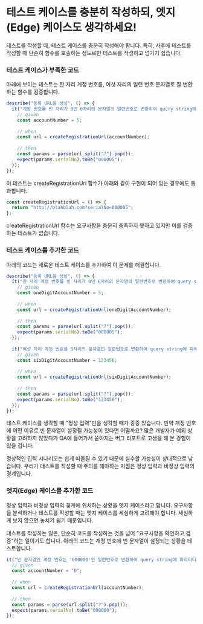 # 테스트 케이스를 충분히 작성하되, 엣지(Edge) 케이스도 생각하세요!

테스트를 작성할 때, 테스트 케이스를 충분히 작성해야 합니다. 특히, 사후에 테스트를 작성할 때 단순히 함수를 호출하는 정도로만 테스트를 작성하고 넘기기 쉽습니다.

### 테스트 케이스가 부족한 코드

아래에 보이는 테스트는 한 자리 계정 번호를, 여섯 자리의 일련 번호 문자열로 잘 변환하는 함수를 검증합니다.

```typescript
describe("등록 URL을 생성", () => {
  it("계정 번호를 빈 자리가 0인 6자리의 문자열의 일련번호로 변환하여 query string에 파라미터로 추가해야 한다.", () => {
    // given
    const accountNumber = 5;
 
    // when
    const url = createRegistrationUrl(accountNumber);
 
    // then
    const params = parse(url.split("?").pop());
    expect(params.serialNo).toBe("000005");
  });
});
```

이 테스트는 createRegistrationUrl 함수가 아래와 같이 구현이 되어 있는 경우에도 통과합니다.

```typescript
const createRegistrationUrl = () => {
  return "http://blahblah.com?serialNo=000005";
};
```

createRegistrationUrl 함수는 요구사항을 충분히 충족하지 못하고 있지만 이를 검증하는 테스트가 없습니다.

### 테스트 케이스를 추가한 코드

아래의 코드는 새로운 테스트 케이스를 추가하여 이 문제를 해결합니다.

```typescript
describe("등록 URL을 생성", () => {
  it("한 자리 계정 번호를 빈 자리가 0인 6자리의 문자열의 일련번호로 변환하여 query string에 파라미터로 추가해야 한다.", () => {
    // given
    const oneDigitAccountNumber = 5;
 
    // when
    const url = createRegistrationUrl(oneDigitAccountNumber);
 
    // then
    const params = parse(url.split("?").pop());
    expect(params.serialNo).toBe("000005");
  });
 
  it("여섯 자리 계정 번호를 6자리의 문자열인 일련번호로 변환하여 query string에 파라미터로 추가해야 한다.", () => {
    // given
    const sixDigitAccountNumber = 123456;
 
    // when
    const url = createRegistrationUrl(sixDigitAccountNumber);
 
    // then
    const params = parse(url.split("?").pop());
    expect(params.serialNo).toBe("123456");
  });
});
```

테스트 케이스를 생각할 때 "정상 입력"만을 생각할 때가 종종 있습니다. 만약 계정 번호에 어떤 이유로 빈 문자열이 설정될 가능성이 있다면 어떨까요? 많은 개발자가 예외 상황을 고려하지 않았다가 QA에 들어가서 쏟아지는 버그 리포트로 고생을 해 본 경험이 있을 겁니다.

정상적인 입력 시나리오는 쉽게 떠올릴 수 있기 때문에 실수할 가능성이 상대적으로 낮습니다. 우리가 테스트를 작성할 때 주의를 해야하는 지점은 정상 입력과 비정상 입력의 경계입니다.

### 엣지(Edge) 케이스를 추가한 코드

정상 입력과 비정상 입력의 경계에 위치하는 상황을 엣지 케이스라고 합니다. 요구사항을 분석하거나 테스트를 작성할 때는 엣지 케이스를 세심하게 고려해야 합니다. 세심하게 보지 않으면 놓치기 쉽기 때문입니다.

테스트를 작성하는 일은, 단순히 코드를 작성하는 것을 넘어 "요구사항을 확인하고 검증"하는 일이기도 합니다. 아래의 코드는 계정 번호에 빈 문자열이 설정되는 상황을 테스트합니다.

```typescript
it("빈 문자열인 계정 번호는 '000000'인 일련번호로 변환하여 query string에 파라미터로 추가해야 한다.", () => {
  // given
  const accountNumber = "0";
 
  // when
  const url = createRegistrationUrl(accountNumber);
 
  // then
  const params = parse(url.split("?").pop());
  expect(params.serialNo).toBe("000000");
});
```